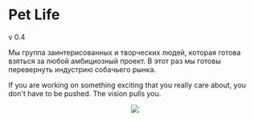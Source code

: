 # Pet Life
v 0.4


Мы группа заинтерисованных и творческих людей, которая готова взяться за любой амбициозный проект. В этот раз мы готовы перевернуть индустрию собачьего рынка.

If you are working on something exciting that you really care about, you don't have to be pushed. The vision pulls you. 


<p align="center"> <img src="https://user-images.githubusercontent.com/118602434/202856294-2b37b98f-b8f6-430c-b839-d0fb20233c1e.png"> </p>
